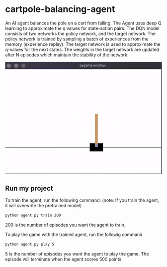 # cartpole-balancing-agent

An AI agent balances the pole on a cart from falling. The Agent uses deep Q learning to approximate the q values for state-action pairs. The DQN model consists of two networks the policy network, and the target network. The policy network is trained by sampling a batch of experiences from the memory (experience replay). The target network is used to approximate the q-values for the next states. The weights in the target network are updated after N episodes which maintain the stability of the network.

<p align="center">
  <img src="demo.gif" alt="animated" />
</p>

## Run my project

To train the agent, run the following command.
(note: If you train the agent, it will overwrite the pretrained model)

```bash
python agent.py train 200
```
200 is the number of episodes you want the agent to train.

To play the game with the trained agent, run the followig command.

```bash
python agent.py play 5
```

5 is the number of episodes you want the agent to play the game. The episode will terminate when the agent scores 500 points.
